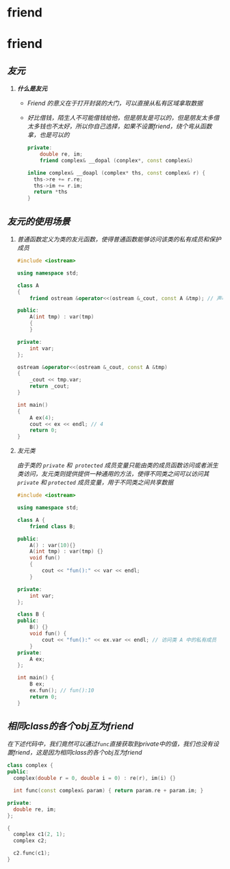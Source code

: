 # friend


# friend

## ***友元***

1. ***什么是友元***
   
   - *Friend 的意义在于打开封装的大门，可以直接从私有区域拿取数据*
   
   - *好比借钱，陌生人不可能借钱给他，但是朋友是可以的，但是朋友太多借太多钱也不太好，所以你自己选择，如果不设置friend，绕个弯从函数拿，也是可以的*
     
     ```cpp
     private:
         double re, im;
         friend complex& __dopal (conplex*, const complex&)
     
     inline complex& __doapl (complex* ths, const complex& r) {
       ths->re += r.re;
       ths->im += r.im;
       return *ths
     }
     ```

## ***友元的使用场景***

1. *普通函数定义为类的友元函数，使得普通函数能够访问该类的私有成员和保护成员*
   
   ```cpp
   #include <iostream>
   
   using namespace std;
   
   class A
   {
       friend ostream &operator<<(ostream &_cout, const A &tmp); // 声明为类的友元函数
   
   public:
       A(int tmp) : var(tmp)
       {
       }
   
   private:
       int var;
   };
   
   ostream &operator<<(ostream &_cout, const A &tmp)
   {
       _cout << tmp.var;
       return _cout;
   }
   
   int main()
   {
       A ex(4);
       cout << ex << endl; // 4
       return 0;
   }
   ```

2. *友元类*
   
   *由于类的 `private` 和` protected` 成员变量只能由类的成员函数访问或者派生类访问，友元类则提供提供一种通用的方法，使得不同类之间可以访问其 `private` 和 `protected` 成员变量，用于不同类之间共享数据*
   
   ```cpp
   #include <iostream>
   
   using namespace std;
   
   class A {
       friend class B;
   
   public:
       A() : var(10){}
       A(int tmp) : var(tmp) {}
       void fun()
       {
           cout << "fun():" << var << endl;
       }
   
   private:
       int var;
   };
   
   class B {
   public:
       B() {}
       void fun() {
           cout << "fun():" << ex.var << endl; // 访问类 A 中的私有成员
       }
   private:
       A ex;
   };
   
   int main() {
       B ex;
       ex.fun(); // fun():10
       return 0;
   }
   ```

## ***相同class的各个obj互为friend***

*在下述代码中，我们竟然可以通过`func`直接获取到private中的值，我们也没有设置friend，这是因为相同class的各个obj互为friend*

```cpp
class complex {
public:
  complex(double r = 0, double i = 0) : re(r), im(i) {}

  int func(const complex& param) { return param.re + param.im; }

private:
  double re, im;
};

{
  complex c1(2, 1);
  complex c2;

  c2.func(c1);
}
```

